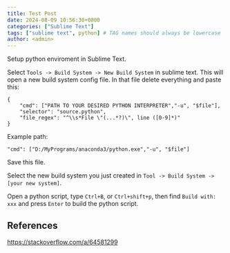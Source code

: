 ```yaml
---
title: Test Post
date: 2024-08-09 10:56:30+0800
categories: ["Sublime Text"]
tags: ["sublime text", python] # TAG names should always be lowercase
author: <admin> 
---
```


Setup python enviroment in Sublime Text.

Select ``Tools -> Build System -> New Build System`` in sublime text. This will open a new build system config file. In that file delete everything and paste this:

```
{
    "cmd": ["PATH TO YOUR DESIRED PYTHON INTERPRETER","-u", "$file"],
    "selector": "source.python",
    "file_regex": "^\\s*File \"(...*?)\", line ([0-9]*)"
}
```

Example path:

```
"cmd": ["D:/MyPrograms/anaconda3/python.exe","-u", "$file"]
```

Save this file.

Select the new build system you just created in ``Tool -> Build System -> [your new system]``.

Open a python script, type ``Ctrl+B``, or ``Ctrl+shift+p``, then find ``Build with: xxx`` and press ``Enter`` to build the python script.

## References

<https://stackoverflow.com/a/64581299>

